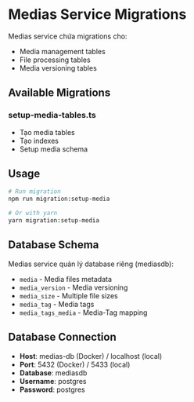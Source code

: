 # Medias Service Migrations

Medias service chứa migrations cho:

- Media management tables
- File processing tables
- Media versioning tables

## Available Migrations

### setup-media-tables.ts

- Tạo media tables
- Tạo indexes
- Setup media schema

## Usage

```bash
# Run migration
npm run migration:setup-media

# Or with yarn
yarn migration:setup-media
```

## Database Schema

Medias service quản lý database riêng (mediasdb):

- `media` - Media files metadata
- `media_version` - Media versioning
- `media_size` - Multiple file sizes
- `media_tag` - Media tags
- `media_tags_media` - Media-Tag mapping

## Database Connection

- **Host**: medias-db (Docker) / localhost (local)
- **Port**: 5432 (Docker) / 5433 (local)
- **Database**: mediasdb
- **Username**: postgres
- **Password**: postgres
